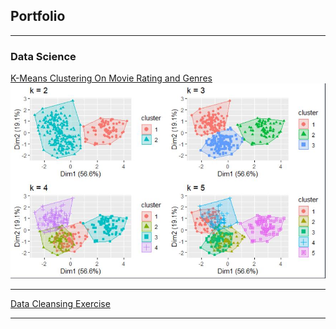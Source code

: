 ## Portfolio

---

### Data Science 

[K-Means Clustering On Movie Rating and Genres](/sample_page)
<img src="images/Capture1.JPG"/>

---
[Data Cleansing Exercise](/sample_page2) 



---






 
 
